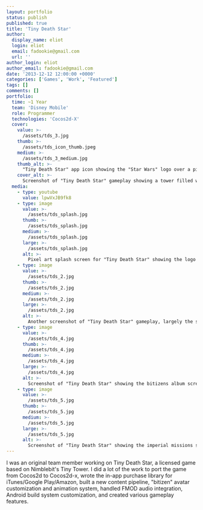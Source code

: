 ```yaml
---
layout: portfolio
status: publish
published: true
title: 'Tiny Death Star'
author:
  display_name: eliot
  login: eliot
  email: fadookie@gmail.com
  url: ''
author_login: eliot
author_email: fadookie@gmail.com
date: '2013-12-12 12:00:00 +0000'
categories: ['Games', 'Work', 'Featured']
tags: []
comments: []
portfolio:
  time: ~1 Year
  team: 'Disney Mobile'
  role: Programmer
  technologies: 'Cocos2d-X'
  cover:
    value: >-
      /assets/tds_3.jpg
    thumb: >-
      /assets/tds_icon_thumb.jpeg
    medium: >-
      /assets/tds_3_medium.jpg
    thumb_alt: >-
      "Tiny Death Star" app icon showing the "Star Wars" logo over a pixelated Death Star in outer space.
    cover_alt: >-
      Screenshot of "Tiny Death Star" gameplay showing a tower filled with pixel art floors and an elevator shaft on the left. "Build The Largest Death Star!" is shown in a promotional dialogue box at the top. The HUD shows 23 bitizens, 16 floors, 43,291 coins and 10 imperial bucks, and a menu button. Emperor Palpatine is shown in a button on the upper left hand side. A green rodian alien is shown in the elevator. Visible floors 7-10 are "Saleucami Apts.", "Watto's Wares", "Marriage Room", and "Carlac Apts." with a few different human and alien bitizens inside including a few Ewoks and a Toydarian.
  media:
    - type: youtube
      value: lpwVxJB9fk8
    - type: image
      value: >-
        /assets/tds_splash.jpg
      thumb: >-
        /assets/tds_splash.jpg
      medium: >-
        /assets/tds_splash.jpg
      large: >-
        /assets/tds_splash.jpg
      alt: >-
        Pixel art splash screen for "Tiny Death Star" showing the logo in stylized typography with the "Star Wars" logo surrounding it, a large death star with tie fighters in front of it, and a host of star wars characters including C-3PO, R2-D2, Yoda, Emperor Palpatine, a Jawa, Boba Fett, Luke and Leia, Han Solo, Chewie, Obi-wan Kenobi, and various other rebel and imperial characters.
    - type: image
      value: >-
        /assets/tds_2.jpg
      thumb: >-
        /assets/tds_2.jpg
      medium: >-
        /assets/tds_2.jpg
      large: >-
        /assets/tds_2.jpg
      alt: >-
        Another screenshot of "Tiny Death Star" gameplay, largely the same as the previous one, but the promotional text box at the top says "Conspire In Underground Levels!" and various "imperial floors" are shown instead of residence and shop floors. Visible floors are 0 through -3, one with a hologram of Darth Vader, "Interrogation", "Blast Doors", and "Tractor Beam".
    - type: image
      value: >-
        /assets/tds_4.jpg
      thumb: >-
        /assets/tds_4.jpg
      medium: >-
        /assets/tds_4.jpg
      large: >-
        /assets/tds_4.jpg
      alt: >-
        Screenshot of "Tiny Death Star" showing the bitizens album screen. Promotional text box says "Collect Star Wars Characters!" The top section is "Bounty Hunters" showing Boba Fett, Greedo, and IG-88 unlocked, with two others in silhouette with question marks over them. The bottom section is "Droids" showing and astromech droid, a protocol droid, another droid, and one in silhouette with a question mark over it. The tab menu at the bottom allows switching between "Bitizens", "Scenes", and "Scenes" (I think this must have been a pre-release bug or something) with a close button.
    - type: image
      value: >-
        /assets/tds_5.jpg
      thumb: >-
        /assets/tds_5.jpg
      medium: >-
        /assets/tds_5.jpg
      large: >-
        /assets/tds_5.jpg
      alt: >-
        Screenshot of "Tiny Death Star" showing the imperial missions screen. A promotional text box says "Fund The Empire's Schemes!" and shows Emperor Palpatine and Darth Vader standing next to a holographic death star. The mission shown above is "I Spy" described as "Curse these Rebel Spies! Bring me 1 of them!" with a reward of 400 coins.
---
```


 I was an original team member working on Tiny Death Star, a licensed game based on Nimblebit's Tiny Tower. I did a lot of the work to port the game from Cocos2d to Cocos2d-x, wrote the in-app purchase library for iTunes/Google Play/Amazon, built a new content pipeline, "bitizen" avatar customization and animation system, handled FMOD audio integration, Android build system customization, and created various gameplay features.